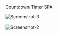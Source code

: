 Countdown Timer SPA

<img src="https://i.ibb.co/fCzCSXJ/Screenshot-3.png" alt="Screenshot-3" border="0">
<br /><br />
<img src="https://i.ibb.co/cgdNX5K/Screenshot-2.png" alt="Screenshot-2" border="0">
